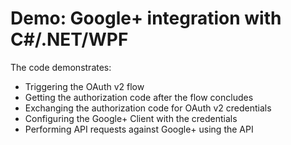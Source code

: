# Demo: Google+ integration with C#/.NET/WPF

The code demonstrates:
* Triggering the OAuth v2 flow
* Getting the authorization code after the flow concludes
* Exchanging the authorization code for OAuth v2 credentials
* Configuring the Google+ Client with the credentials
* Performing API requests against Google+ using the API
